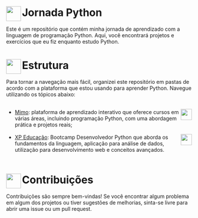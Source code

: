 # <img align="left" width=40 src="https://s3.dualstack.us-east-2.amazonaws.com/pythondotorg-assets/media/community/logos/python-logo-only.png"> Jornada Python

Este é um repositório que contém minha jornada de aprendizado com a linguagem de programação Python. Aqui, você encontrará projetos e exercícios que eu fiz enquanto estudo Python.


# <img align="left" width=40 src="https://i.postimg.cc/wjg32v0f/ramo.png"> Estrutura
Para tornar a navegação mais fácil, organizei este repositório em pastas de acordo com a plataforma que estou usando para aprender Python. Navegue utilizando os tópicos abaixo:
<br><br>
* <img align="right" width=30 src="https://upload.wikimedia.org/wikipedia/commons/b/be/Mimo_Logo.png">[Mimo](https://github.com/lucasferreira-lf00/Python/tree/main/mimo): plataforma de aprendizado interativo que oferece cursos em várias áreas, incluindo programação Python, com uma abordagem prática e projetos reais;<br><br>
* <img align="right" width=30 src="https://igtieadstorage.blob.core.windows.net/repositorio-imagens/Logo_Solida_Positiva.png">[XP Educação](https://github.com/lucasferreira-lf00/Python/tree/main/xpeducacao): Bootcamp Desenvolvedor Python que aborda os fundamentos da linguagem, aplicação para análise de dados, utilização para desenvolvimento web e conceitos avançados.<br><br>


# <img align="left" width=40 src="https://i.postimg.cc/9XGKGFSN/contribution-icon-17-removebg-preview.png"> Contribuições

Contribuições são sempre bem-vindas! Se você encontrar algum problema em algum dos projetos ou tiver sugestões de melhorias, sinta-se livre para abrir uma issue ou um pull request.
